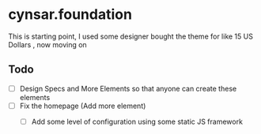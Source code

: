 # cynsar.foundation

This is starting point, I used some designer bought the theme for like 15 US Dollars , now moving on 

## Todo

- [ ] Design Specs and More Elements so that anyone can create these elements
- [ ] Fix the homepage (Add more element)
  - [ ] Add some level of configuration using some static JS framework


